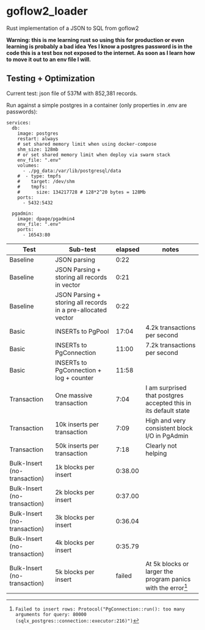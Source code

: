 # goflow2_loader
Rust implementation of a JSON to SQL from goflow2


**Warning: this is me learning rust so using this for production or even learning is probably a bad idea**
**Yes I know a postgres password is in the code this is a test box not exposed to the internet. As soon as I learn how to move it out to an env file I will.**







## Testing + Optimization

Current test: json file of 537M with 852,381 records.

Run against a simple postgres in a container (only properties in .env are passwords):
```
services:
  db:
    image: postgres
    restart: always
    # set shared memory limit when using docker-compose
    shm_size: 128mb
    # or set shared memory limit when deploy via swarm stack
    env_file: ".env"
    volumes:
      - ./pg_data:/var/lib/postgresql/data
    #  - type: tmpfs
    #    target: /dev/shm
    #    tmpfs:
    #      size: 134217728 # 128*2^20 bytes = 128Mb
    ports:
      - 5432:5432

  pgadmin:
    image: dpage/pgadmin4
    env_file: ".env"
    ports:
      - 16543:80
```


| Test | Sub-test | elapsed | notes | 
| ---- | -------- | ------- | ----- |
| Baseline | JSON parsing | 0:22 |  |
| Baseline | JSON Parsing + storing all records in vector | 0:21 |  |
| Baseline | JSON Parsing + storing all records in a pre-allocated vector | 0:22 |  |
| Basic | INSERTs to PgPool | 17:04 | 4.2k transactions per second |
| Basic | INSERTs to PgConnection |  11:00 | 7.2k transactions per second |
| Basic | INSERTs to PgConnection + log + counter | 11:58 |  |
| Transaction | One massive transaction | 7:04 | I am surprised that postgres accepted this in its default state |
| Transaction | 10k inserts per transaction | 7:09 | High and very consistent block I/O in PgAdmin |
| Transaction | 50k inserts per transaction | 7:18 | Clearly not helping |
| Bulk-Insert (no-transaction) | 1k blocks per insert | 0:38.00 |  |
| Bulk-Insert (no-transaction) | 2k blocks per insert | 0:37.00 |  |
| Bulk-Insert (no-transaction) | 3k blocks per insert | 0:36.04 |  |
| Bulk-Insert (no-transaction) | 4k blocks per insert | 0:35.79 |  |
| Bulk-Insert (no-transaction) | 5k blocks per insert | failed | At 5k blocks or larger the program panics with the error[^1] |


[^1]: `Failed to insert rows: Protocol("PgConnection::run(): too many arguments for query: 80000 (sqlx_postgres::connection::executor:216)")`

